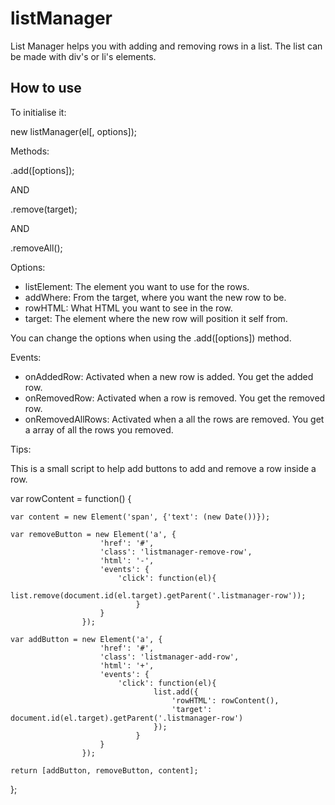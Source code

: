 listManager
===========

List Manager helps you with adding and removing rows in a list. The list can be made with div's or li's elements.

How to use
----------

To initialise it:

new listManager(el[, options]);

Methods:

.add([options]);

AND

.remove(target);

AND

.removeAll();

Options:

* listElement: The element you want to use for the rows.
* addWhere: From the target, where you want the new row to be.
* rowHTML: What HTML you want to see in the row.
* target: The element where the new row will position it self from.

You can change the options when using the .add([options]) method.

Events:

* onAddedRow: Activated when a new row is added. You get the added row.
* onRemovedRow: Activated when a row is removed. You get the removed row.
* onRemovedAllRows: Activated when a all the rows are removed. You get a array of all the rows you removed.

Tips:

This is a small script to help add buttons to add and remove a row inside a row.

var rowContent = function() {

    var content = new Element('span', {'text': (new Date())});
    
    var removeButton = new Element('a', {
                        'href': '#',
                        'class': 'listmanager-remove-row',
                        'html': '-',
                        'events': {
                            'click': function(el){
                                    list.remove(document.id(el.target).getParent('.listmanager-row'));
                                }
                        }
                    });

    var addButton = new Element('a', {
                        'href': '#',
                        'class': 'listmanager-add-row',
                        'html': '+',
                        'events': {
                            'click': function(el){
                                    list.add({
                                        'rowHTML': rowContent(),
                                        'target': document.id(el.target).getParent('.listmanager-row')
                                    });
                                }
                        }
                    });

    return [addButton, removeButton, content];

};
